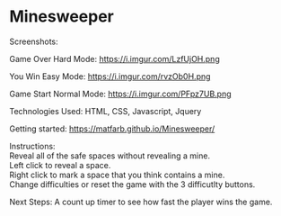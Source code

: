 # Minesweeper

Screenshots:

Game Over Hard Mode: https://i.imgur.com/LzfUjOH.png

You Win Easy Mode: https://i.imgur.com/rvzOb0H.png

Game Start Normal Mode: https://i.imgur.com/PFpz7UB.png

Technologies Used:
HTML, CSS, Javascript, Jquery

Getting started:
https://matfarb.github.io/Minesweeper/

Instructions:  
Reveal all of the safe spaces without revealing a mine.  
Left click to reveal a space.  
Right click to mark a space that you think contains a mine.    
Change difficulties or reset the game with the 3 difficutlty buttons.

Next Steps:
A count up timer to see how fast the player wins the game.